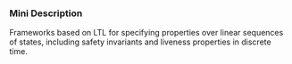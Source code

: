 ### Mini Description

Frameworks based on LTL for specifying properties over linear sequences of states, including safety invariants and liveness properties in discrete time.

